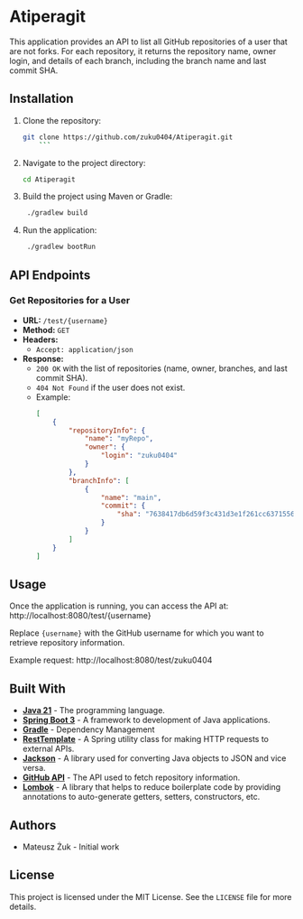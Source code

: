 # Atiperagit

This application provides an API to list all GitHub repositories of a user that are not forks. 
For each repository, it returns the repository name, owner login, and details of each branch,
including the branch name and last commit SHA.

## Installation

1. Clone the repository:
   ```bash
   git clone https://github.com/zuku0404/Atiperagit.git
       ```
2. Navigate to the project directory:
    ```bash
    cd Atiperagit
    ```
3. Build the project using Maven or Gradle:
    ```bash
     ./gradlew build
    ```
4. Run the application:
    ```bash
     ./gradlew bootRun
    ```

## API Endpoints

### Get Repositories for a User

- **URL:** `/test/{username}`
- **Method:** `GET`
- **Headers:**
    - `Accept: application/json`
- **Response:**
    - `200 OK` with the list of repositories (name, owner, branches, and last commit SHA).
    - `404 Not Found` if the user does not exist.
    - Example:
      ```json
      [
          {
              "repositoryInfo": {
                  "name": "myRepo",
                  "owner": {
                      "login": "zuku0404"
                  }
              },
              "branchInfo": [
                  {
                      "name": "main",
                      "commit": {
                          "sha": "7638417db6d59f3c431d3e1f261cc637155684cd"
                      }
                  }
              ]
          }
      ]
## Usage

Once the application is running, you can access the API at:
http://localhost:8080/test/{username}

Replace `{username}` with the GitHub username for which you want to retrieve repository information.

Example request:
http://localhost:8080/test/zuku0404

## Built With

- **[Java 21](https://openjdk.org/projects/jdk/21/)** - The programming language.
- **[Spring Boot 3](https://spring.io/projects/spring-boot)** - A framework to development of Java applications.
- **[Gradle](https://gradle.org/)** - Dependency Management
- **[RestTemplate](https://docs.spring.io/spring-framework/docs/current/javadoc-api/org/springframework/web/client/RestTemplate.html)** - A Spring utility class for making HTTP requests to external APIs.
- **[Jackson](https://github.com/FasterXML/jackson)** - A library used for converting Java objects to JSON and vice versa.
- **[GitHub API](https://docs.github.com/en/rest)** - The API used to fetch repository information.
- **[Lombok](https://projectlombok.org/)** - A library that helps to reduce boilerplate code by providing annotations to auto-generate getters, setters, constructors, etc.

## Authors
* Mateusz Żuk - Initial work

## License
This project is licensed under the MIT License. See the `LICENSE` file for more details.
 